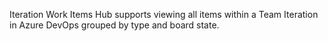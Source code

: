 Iteration Work Items Hub supports viewing all items within a Team Iteration in Azure DevOps grouped by type and board state.
